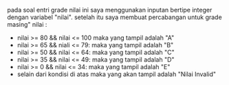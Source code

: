 pada soal entri grade nilai ini saya menggunakan inputan bertipe integer dengan variabel "nilai". setelah itu saya membuat percabangan untuk grade masing" nilai :
- nilai >= 80 && nilai <= 100 maka yang tampil adalah "A"
- nilai >= 65 && niali <= 79: maka yang tampil adalah "B"
- nilai >= 50 && nilai <= 64: maka yang tampil adalah "C"
- nilai >= 35 && nilai <= 49: maka yang tampil adalah "D"
- nilai >= 0 && nilai <= 34: maka yang tampil adalah "E"
- selain dari kondisi di atas maka yang akan tampil adalah "Nilai Invalid"

